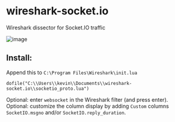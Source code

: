 # wireshark-socket.io
Wireshark dissector for Socket.IO traffic

![image](https://cloud.githubusercontent.com/assets/1047813/6901697/a3391036-d6d4-11e4-887a-aa583014debc.png)

## Install:
Append this to `C:\Program Files\Wireshark\init.lua`

    dofile("C:\\Users\\kevin\\Documents\\wireshark-socket.io\\socketio_proto.lua")

Optional: enter `websocket` in the Wireshark filter (and press enter).  
Optional: customize the column display by adding `Custom` columns `SocketIO.msgno` and/or `SocketIO.reply_duration`.  
